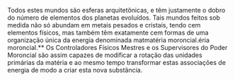 ﻿Todos estes mundos são esferas arquitetônicas, e têm justamente o dobro do número de elementos dos planetas evoluídos. Tais mundos feitos sob medida não só abundam em metais pesados e cristais, tendo cem elementos físicos, mas também têm exatamente cem formas de uma organização única da energia denominada matmatéria moroncial.éria moroncial.** Os Controladores Físicos Mestres e os Supervisores do Poder Moroncial são assim capazes de modificar a rotação das unidades primárias da matéria e ao mesmo tempo transformar estas associações de energia de modo a criar esta nova substância.